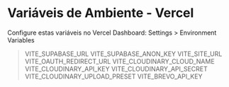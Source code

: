 # Variáveis de Ambiente - Vercel

Configure estas variáveis no Vercel Dashboard:
Settings > Environment Variables

> VITE_SUPABASE_URL
> VITE_SUPABASE_ANON_KEY
> VITE_SITE_URL
> VITE_OAUTH_REDIRECT_URL
> VITE_CLOUDINARY_CLOUD_NAME
> VITE_CLOUDINARY_API_KEY
> VITE_CLOUDINARY_API_SECRET
> VITE_CLOUDINARY_UPLOAD_PRESET
> VITE_BREVO_API_KEY

